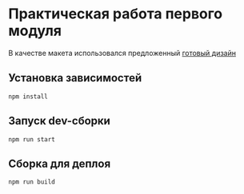 # Практическая работа первого модуля

В качестве макета использовался предложенный [готовый дизайн](https://www.figma.com/file/jF5fFFzgGOxQeB4CmKWTiE) 

## Установка зависимостей

```
npm install
```

## Запуск dev-сборки
```
npm run start
```

## Сборка для деплоя
```
npm run build
```